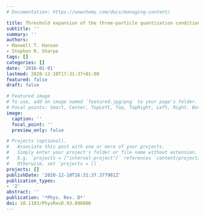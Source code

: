 ```yaml
---
# Documentation: https://wowchemy.com/docs/managing-content/

title: Threshold expansion of the three-particle quantization condition
subtitle: ''
summary: ''
authors:
- Maxwell T. Hansen
- Stephen R. Sharpe
tags: []
categories: []
date: '2016-01-01'
lastmod: 2020-12-10T17:31:37+01:00
featured: false
draft: false

# Featured image
# To use, add an image named `featured.jpg/png` to your page's folder.
# Focal points: Smart, Center, TopLeft, Top, TopRight, Left, Right, BottomLeft, Bottom, BottomRight.
image:
  caption: ''
  focal_point: ''
  preview_only: false

# Projects (optional).
#   Associate this post with one or more of your projects.
#   Simply enter your project's folder or file name without extension.
#   E.g. `projects = ["internal-project"]` references `content/project/deep-learning/index.md`.
#   Otherwise, set `projects = []`.
projects: []
publishDate: '2020-12-10T16:31:37.377981Z'
publication_types:
- '2'
abstract: ''
publication: '*Phys. Rev. D*'
doi: 10.1103/PhysRevD.93.096006
---
```

